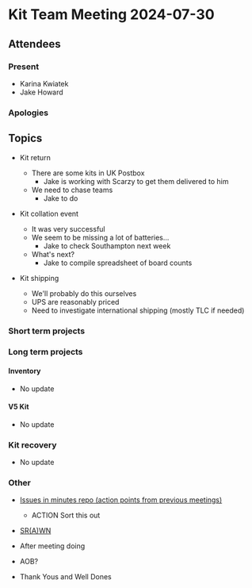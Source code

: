# Kit Team Meeting 2024-07-30

## Attendees

### Present

- Karina Kwiatek
- Jake Howard

### Apologies


## Topics

- Kit return
    - There are some kits in UK Postbox
        - Jake is working with Scarzy to get them delivered to him
    - We need to chase teams
        - Jake to do
    
- Kit collation event
    - It was very successful
    - We seem to be missing a lot of batteries...
        - Jake to check Southampton next week
    - What's next?
        - Jake to compile spreadsheet of board counts

- Kit shipping
    - We'll probably do this ourselves
    - UPS are reasonably priced
    - Need to investigate international shipping (mostly TLC if needed)
    
### Short term projects

### Long term projects

#### Inventory

- No update

#### V5 Kit

- No update

### Kit recovery

- No update

### Other

- [Issues in minutes repo (action points from previous meetings)](https://github.com/srobo/kit-team-minutes/issues)
    - ACTION Sort this out
- [SR(A)WN](https://github.com/srobo/srawn/issues)
- After meeting doing
- AOB?
    
- Thank Yous and Well Dones

